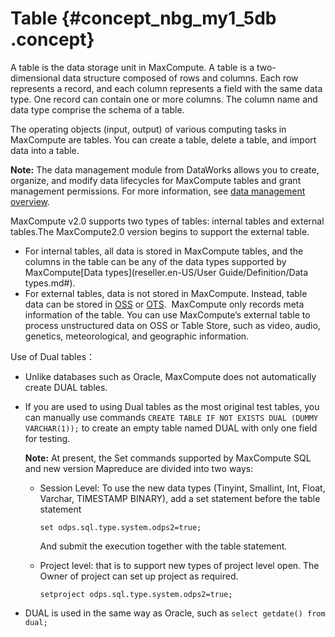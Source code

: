 # Table {#concept_nbg_my1_5db .concept}

A table is the data storage unit in MaxCompute. A table is a two-dimensional data structure composed of rows and columns. Each row represents a record, and each column represents a field with the same data type. One record can contain one or more columns. The column name and data type comprise the schema of a table.

The operating objects \(input, output\) of various computing tasks in MaxCompute are tables. You can create a table, delete a table, and import data into a table.

**Note:** The data management module from DataWorks allows you to create, organize, and modify data lifecycles for MaxCompute tables and grant management permissions. For more information, see [data management overview](https://www.alibabacloud.com/help/doc-detail/30284.html).

MaxCompute v2.0 supports two types of tables: internal tables and external tables.The MaxCompute2.0 version begins to support the external table.

-   For internal tables, all data is stored in MaxCompute tables, and the columns in the table can be any of the data types supported by MaxCompute[Data types](reseller.en-US/User Guide/Definition/Data types.md#).
-   For external tables, data is not stored in MaxCompute. Instead, table data can be stored in [OSS](https://www.alibabacloud.com/product/oss) or [OTS](https://www.alibabacloud.com/product/ots).  MaxCompute only records meta information of the table. You can use MaxCompute’s external table to process unstructured data on OSS or Table Store, such as video, audio, genetics, meteorological, and geographic information.

Use of Dual tables：

-   Unlike databases such as Oracle, MaxCompute does not automatically create DUAL tables.
-   If you are used to using Dual tables as the most original test tables, you can manually use commands `CREATE TABLE IF NOT EXISTS DUAL (DUMMY VARCHAR(1));` to create an empty table named DUAL with only one field for testing.

    **Note:** At present, the Set commands supported by MaxCompute SQL and new version Mapreduce are divided into two ways:

    -   Session Level: To use the new data types \(Tinyint, Smallint, Int, Float, Varchar, TIMESTAMP BINARY\), add a set statement before the table statement

        ```
        set odps.sql.type.system.odps2=true;
        ```

        And submit the execution together with the table statement.

    -   Project level: that is to support new types of project level open. The Owner of project can set up project as required.

        ```
        setproject odps.sql.type.system.odps2=true;
        ```

-   DUAL is used in the same way as Oracle, such as `select getdate() from dual;`

